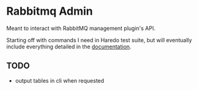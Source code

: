 # Rabbitmq Admin

Meant to interact with RabbitMQ management plugin's API.

Starting off with commands I need in Haredo test suite,
but will eventually include everything detailed in the
[documentation](https://rawcdn.githack.com/rabbitmq/rabbitmq-server/v3.9.13/deps/rabbitmq_management/priv/www/api/index.html).

## TODO

 * output tables in cli when requested
